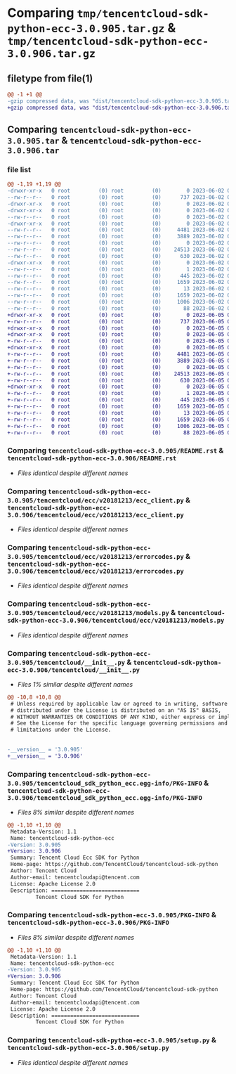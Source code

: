 # Comparing `tmp/tencentcloud-sdk-python-ecc-3.0.905.tar.gz` & `tmp/tencentcloud-sdk-python-ecc-3.0.906.tar.gz`

## filetype from file(1)

```diff
@@ -1 +1 @@
-gzip compressed data, was "dist/tencentcloud-sdk-python-ecc-3.0.905.tar", last modified: Fri Jun  2 00:27:46 2023, max compression
+gzip compressed data, was "dist/tencentcloud-sdk-python-ecc-3.0.906.tar", last modified: Mon Jun  5 00:33:49 2023, max compression
```

## Comparing `tencentcloud-sdk-python-ecc-3.0.905.tar` & `tencentcloud-sdk-python-ecc-3.0.906.tar`

### file list

```diff
@@ -1,19 +1,19 @@
-drwxr-xr-x   0 root         (0) root         (0)        0 2023-06-02 00:27:46.000000 tencentcloud-sdk-python-ecc-3.0.905/
--rw-r--r--   0 root         (0) root         (0)      737 2023-06-02 00:27:46.000000 tencentcloud-sdk-python-ecc-3.0.905/README.rst
-drwxr-xr-x   0 root         (0) root         (0)        0 2023-06-02 00:27:46.000000 tencentcloud-sdk-python-ecc-3.0.905/tencentcloud/
-drwxr-xr-x   0 root         (0) root         (0)        0 2023-06-02 00:27:46.000000 tencentcloud-sdk-python-ecc-3.0.905/tencentcloud/ecc/
--rw-r--r--   0 root         (0) root         (0)        0 2023-06-02 00:27:46.000000 tencentcloud-sdk-python-ecc-3.0.905/tencentcloud/ecc/__init__.py
-drwxr-xr-x   0 root         (0) root         (0)        0 2023-06-02 00:27:46.000000 tencentcloud-sdk-python-ecc-3.0.905/tencentcloud/ecc/v20181213/
--rw-r--r--   0 root         (0) root         (0)     4481 2023-06-02 00:27:46.000000 tencentcloud-sdk-python-ecc-3.0.905/tencentcloud/ecc/v20181213/ecc_client.py
--rw-r--r--   0 root         (0) root         (0)     3889 2023-06-02 00:27:46.000000 tencentcloud-sdk-python-ecc-3.0.905/tencentcloud/ecc/v20181213/errorcodes.py
--rw-r--r--   0 root         (0) root         (0)        0 2023-06-02 00:27:46.000000 tencentcloud-sdk-python-ecc-3.0.905/tencentcloud/ecc/v20181213/__init__.py
--rw-r--r--   0 root         (0) root         (0)    24513 2023-06-02 00:27:46.000000 tencentcloud-sdk-python-ecc-3.0.905/tencentcloud/ecc/v20181213/models.py
--rw-r--r--   0 root         (0) root         (0)      630 2023-06-02 00:27:46.000000 tencentcloud-sdk-python-ecc-3.0.905/tencentcloud/__init__.py
-drwxr-xr-x   0 root         (0) root         (0)        0 2023-06-02 00:27:46.000000 tencentcloud-sdk-python-ecc-3.0.905/tencentcloud_sdk_python_ecc.egg-info/
--rw-r--r--   0 root         (0) root         (0)        1 2023-06-02 00:27:46.000000 tencentcloud-sdk-python-ecc-3.0.905/tencentcloud_sdk_python_ecc.egg-info/dependency_links.txt
--rw-r--r--   0 root         (0) root         (0)      445 2023-06-02 00:27:46.000000 tencentcloud-sdk-python-ecc-3.0.905/tencentcloud_sdk_python_ecc.egg-info/SOURCES.txt
--rw-r--r--   0 root         (0) root         (0)     1659 2023-06-02 00:27:46.000000 tencentcloud-sdk-python-ecc-3.0.905/tencentcloud_sdk_python_ecc.egg-info/PKG-INFO
--rw-r--r--   0 root         (0) root         (0)       13 2023-06-02 00:27:46.000000 tencentcloud-sdk-python-ecc-3.0.905/tencentcloud_sdk_python_ecc.egg-info/top_level.txt
--rw-r--r--   0 root         (0) root         (0)     1659 2023-06-02 00:27:46.000000 tencentcloud-sdk-python-ecc-3.0.905/PKG-INFO
--rw-r--r--   0 root         (0) root         (0)     1006 2023-06-02 00:27:46.000000 tencentcloud-sdk-python-ecc-3.0.905/setup.py
--rw-r--r--   0 root         (0) root         (0)       88 2023-06-02 00:27:46.000000 tencentcloud-sdk-python-ecc-3.0.905/setup.cfg
+drwxr-xr-x   0 root         (0) root         (0)        0 2023-06-05 00:33:49.000000 tencentcloud-sdk-python-ecc-3.0.906/
+-rw-r--r--   0 root         (0) root         (0)      737 2023-06-05 00:33:49.000000 tencentcloud-sdk-python-ecc-3.0.906/README.rst
+drwxr-xr-x   0 root         (0) root         (0)        0 2023-06-05 00:33:49.000000 tencentcloud-sdk-python-ecc-3.0.906/tencentcloud/
+drwxr-xr-x   0 root         (0) root         (0)        0 2023-06-05 00:33:49.000000 tencentcloud-sdk-python-ecc-3.0.906/tencentcloud/ecc/
+-rw-r--r--   0 root         (0) root         (0)        0 2023-06-05 00:33:49.000000 tencentcloud-sdk-python-ecc-3.0.906/tencentcloud/ecc/__init__.py
+drwxr-xr-x   0 root         (0) root         (0)        0 2023-06-05 00:33:49.000000 tencentcloud-sdk-python-ecc-3.0.906/tencentcloud/ecc/v20181213/
+-rw-r--r--   0 root         (0) root         (0)     4481 2023-06-05 00:33:49.000000 tencentcloud-sdk-python-ecc-3.0.906/tencentcloud/ecc/v20181213/ecc_client.py
+-rw-r--r--   0 root         (0) root         (0)     3889 2023-06-05 00:33:49.000000 tencentcloud-sdk-python-ecc-3.0.906/tencentcloud/ecc/v20181213/errorcodes.py
+-rw-r--r--   0 root         (0) root         (0)        0 2023-06-05 00:33:49.000000 tencentcloud-sdk-python-ecc-3.0.906/tencentcloud/ecc/v20181213/__init__.py
+-rw-r--r--   0 root         (0) root         (0)    24513 2023-06-05 00:33:49.000000 tencentcloud-sdk-python-ecc-3.0.906/tencentcloud/ecc/v20181213/models.py
+-rw-r--r--   0 root         (0) root         (0)      630 2023-06-05 00:33:49.000000 tencentcloud-sdk-python-ecc-3.0.906/tencentcloud/__init__.py
+drwxr-xr-x   0 root         (0) root         (0)        0 2023-06-05 00:33:49.000000 tencentcloud-sdk-python-ecc-3.0.906/tencentcloud_sdk_python_ecc.egg-info/
+-rw-r--r--   0 root         (0) root         (0)        1 2023-06-05 00:33:49.000000 tencentcloud-sdk-python-ecc-3.0.906/tencentcloud_sdk_python_ecc.egg-info/dependency_links.txt
+-rw-r--r--   0 root         (0) root         (0)      445 2023-06-05 00:33:49.000000 tencentcloud-sdk-python-ecc-3.0.906/tencentcloud_sdk_python_ecc.egg-info/SOURCES.txt
+-rw-r--r--   0 root         (0) root         (0)     1659 2023-06-05 00:33:49.000000 tencentcloud-sdk-python-ecc-3.0.906/tencentcloud_sdk_python_ecc.egg-info/PKG-INFO
+-rw-r--r--   0 root         (0) root         (0)       13 2023-06-05 00:33:49.000000 tencentcloud-sdk-python-ecc-3.0.906/tencentcloud_sdk_python_ecc.egg-info/top_level.txt
+-rw-r--r--   0 root         (0) root         (0)     1659 2023-06-05 00:33:49.000000 tencentcloud-sdk-python-ecc-3.0.906/PKG-INFO
+-rw-r--r--   0 root         (0) root         (0)     1006 2023-06-05 00:33:49.000000 tencentcloud-sdk-python-ecc-3.0.906/setup.py
+-rw-r--r--   0 root         (0) root         (0)       88 2023-06-05 00:33:49.000000 tencentcloud-sdk-python-ecc-3.0.906/setup.cfg
```

### Comparing `tencentcloud-sdk-python-ecc-3.0.905/README.rst` & `tencentcloud-sdk-python-ecc-3.0.906/README.rst`

 * *Files identical despite different names*

### Comparing `tencentcloud-sdk-python-ecc-3.0.905/tencentcloud/ecc/v20181213/ecc_client.py` & `tencentcloud-sdk-python-ecc-3.0.906/tencentcloud/ecc/v20181213/ecc_client.py`

 * *Files identical despite different names*

### Comparing `tencentcloud-sdk-python-ecc-3.0.905/tencentcloud/ecc/v20181213/errorcodes.py` & `tencentcloud-sdk-python-ecc-3.0.906/tencentcloud/ecc/v20181213/errorcodes.py`

 * *Files identical despite different names*

### Comparing `tencentcloud-sdk-python-ecc-3.0.905/tencentcloud/ecc/v20181213/models.py` & `tencentcloud-sdk-python-ecc-3.0.906/tencentcloud/ecc/v20181213/models.py`

 * *Files identical despite different names*

### Comparing `tencentcloud-sdk-python-ecc-3.0.905/tencentcloud/__init__.py` & `tencentcloud-sdk-python-ecc-3.0.906/tencentcloud/__init__.py`

 * *Files 1% similar despite different names*

```diff
@@ -10,8 +10,8 @@
 # Unless required by applicable law or agreed to in writing, software
 # distributed under the License is distributed on an "AS IS" BASIS,
 # WITHOUT WARRANTIES OR CONDITIONS OF ANY KIND, either express or implied.
 # See the License for the specific language governing permissions and
 # limitations under the License.
 
 
-__version__ = '3.0.905'
+__version__ = '3.0.906'
```

### Comparing `tencentcloud-sdk-python-ecc-3.0.905/tencentcloud_sdk_python_ecc.egg-info/PKG-INFO` & `tencentcloud-sdk-python-ecc-3.0.906/tencentcloud_sdk_python_ecc.egg-info/PKG-INFO`

 * *Files 8% similar despite different names*

```diff
@@ -1,10 +1,10 @@
 Metadata-Version: 1.1
 Name: tencentcloud-sdk-python-ecc
-Version: 3.0.905
+Version: 3.0.906
 Summary: Tencent Cloud Ecc SDK for Python
 Home-page: https://github.com/TencentCloud/tencentcloud-sdk-python
 Author: Tencent Cloud
 Author-email: tencentcloudapi@tencent.com
 License: Apache License 2.0
 Description: ============================
         Tencent Cloud SDK for Python
```

### Comparing `tencentcloud-sdk-python-ecc-3.0.905/PKG-INFO` & `tencentcloud-sdk-python-ecc-3.0.906/PKG-INFO`

 * *Files 8% similar despite different names*

```diff
@@ -1,10 +1,10 @@
 Metadata-Version: 1.1
 Name: tencentcloud-sdk-python-ecc
-Version: 3.0.905
+Version: 3.0.906
 Summary: Tencent Cloud Ecc SDK for Python
 Home-page: https://github.com/TencentCloud/tencentcloud-sdk-python
 Author: Tencent Cloud
 Author-email: tencentcloudapi@tencent.com
 License: Apache License 2.0
 Description: ============================
         Tencent Cloud SDK for Python
```

### Comparing `tencentcloud-sdk-python-ecc-3.0.905/setup.py` & `tencentcloud-sdk-python-ecc-3.0.906/setup.py`

 * *Files identical despite different names*

